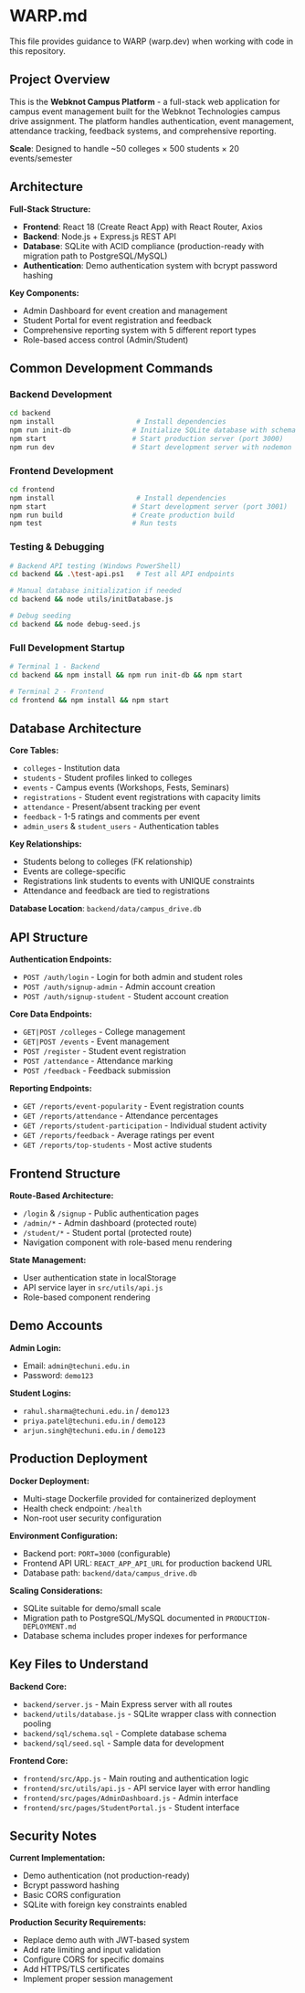 # WARP.md

This file provides guidance to WARP (warp.dev) when working with code in this repository.

## Project Overview

This is the **Webknot Campus Platform** - a full-stack web application for campus event management built for the Webknot Technologies campus drive assignment. The platform handles authentication, event management, attendance tracking, feedback systems, and comprehensive reporting.

**Scale**: Designed to handle ~50 colleges × 500 students × 20 events/semester

## Architecture

**Full-Stack Structure:**
- **Frontend**: React 18 (Create React App) with React Router, Axios
- **Backend**: Node.js + Express.js REST API
- **Database**: SQLite with ACID compliance (production-ready with migration path to PostgreSQL/MySQL)
- **Authentication**: Demo authentication system with bcrypt password hashing

**Key Components:**
- Admin Dashboard for event creation and management  
- Student Portal for event registration and feedback
- Comprehensive reporting system with 5 different report types
- Role-based access control (Admin/Student)

## Common Development Commands

### Backend Development
```bash
cd backend
npm install                    # Install dependencies
npm run init-db               # Initialize SQLite database with schema and sample data  
npm start                     # Start production server (port 3000)
npm run dev                   # Start development server with nodemon
```

### Frontend Development  
```bash
cd frontend
npm install                    # Install dependencies
npm start                     # Start development server (port 3001)
npm run build                 # Create production build
npm test                      # Run tests
```

### Testing & Debugging
```bash
# Backend API testing (Windows PowerShell)
cd backend && .\test-api.ps1   # Test all API endpoints

# Manual database initialization if needed
cd backend && node utils/initDatabase.js

# Debug seeding
cd backend && node debug-seed.js
```

### Full Development Startup
```bash
# Terminal 1 - Backend
cd backend && npm install && npm run init-db && npm start

# Terminal 2 - Frontend  
cd frontend && npm install && npm start
```

## Database Architecture

**Core Tables:**
- `colleges` - Institution data
- `students` - Student profiles linked to colleges
- `events` - Campus events (Workshops, Fests, Seminars)
- `registrations` - Student event registrations with capacity limits
- `attendance` - Present/absent tracking per event
- `feedback` - 1-5 ratings and comments per event
- `admin_users` & `student_users` - Authentication tables

**Key Relationships:**
- Students belong to colleges (FK relationship)
- Events are college-specific 
- Registrations link students to events with UNIQUE constraints
- Attendance and feedback are tied to registrations

**Database Location**: `backend/data/campus_drive.db`

## API Structure

**Authentication Endpoints:**
- `POST /auth/login` - Login for both admin and student roles
- `POST /auth/signup-admin` - Admin account creation  
- `POST /auth/signup-student` - Student account creation

**Core Data Endpoints:**
- `GET|POST /colleges` - College management
- `GET|POST /events` - Event management  
- `POST /register` - Student event registration
- `POST /attendance` - Attendance marking
- `POST /feedback` - Feedback submission

**Reporting Endpoints:**
- `GET /reports/event-popularity` - Event registration counts
- `GET /reports/attendance` - Attendance percentages
- `GET /reports/student-participation` - Individual student activity
- `GET /reports/feedback` - Average ratings per event
- `GET /reports/top-students` - Most active students

## Frontend Structure

**Route-Based Architecture:**
- `/login` & `/signup` - Public authentication pages
- `/admin/*` - Admin dashboard (protected route)
- `/student/*` - Student portal (protected route)
- Navigation component with role-based menu rendering

**State Management:**
- User authentication state in localStorage
- API service layer in `src/utils/api.js`
- Role-based component rendering

## Demo Accounts

**Admin Login:**
- Email: `admin@techuni.edu.in`
- Password: `demo123`

**Student Logins:**
- `rahul.sharma@techuni.edu.in` / `demo123`
- `priya.patel@techuni.edu.in` / `demo123`  
- `arjun.singh@techuni.edu.in` / `demo123`

## Production Deployment

**Docker Deployment:**
- Multi-stage Dockerfile provided for containerized deployment
- Health check endpoint: `/health`
- Non-root user security configuration

**Environment Configuration:**
- Backend port: `PORT=3000` (configurable)
- Frontend API URL: `REACT_APP_API_URL` for production backend URL
- Database path: `backend/data/campus_drive.db`

**Scaling Considerations:**
- SQLite suitable for demo/small scale
- Migration path to PostgreSQL/MySQL documented in `PRODUCTION-DEPLOYMENT.md`  
- Database schema includes proper indexes for performance

## Key Files to Understand

**Backend Core:**
- `backend/server.js` - Main Express server with all routes
- `backend/utils/database.js` - SQLite wrapper class with connection pooling
- `backend/sql/schema.sql` - Complete database schema
- `backend/sql/seed.sql` - Sample data for development

**Frontend Core:**
- `frontend/src/App.js` - Main routing and authentication logic
- `frontend/src/utils/api.js` - API service layer with error handling
- `frontend/src/pages/AdminDashboard.js` - Admin interface
- `frontend/src/pages/StudentPortal.js` - Student interface

## Security Notes

**Current Implementation:**
- Demo authentication (not production-ready)
- Bcrypt password hashing
- Basic CORS configuration
- SQLite with foreign key constraints enabled

**Production Security Requirements:**
- Replace demo auth with JWT-based system
- Add rate limiting and input validation
- Configure CORS for specific domains  
- Add HTTPS/TLS certificates
- Implement proper session management
